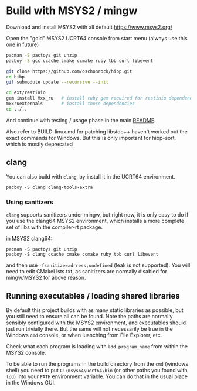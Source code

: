 # Build with MSYS2 / mingw 

Download and install MSYS2 with all default
https://www.msys2.org/

Open the "gold" MSYS2 UCRT64 console from start menu (always use this one in future)

```bash
pacman -S pactoys git unzip
pacboy -S gcc ccache cmake ccmake ruby tbb curl libevent

git clone https://github.com/oschonrock/hibp.git
cd hibp
git submodule update --recursive --init

cd ext/restinio
gem install Mxx_ru   # install ruby gem required for restinio dependency installation
mxxruexternals       # install those dependencies
cd ../..
```

And continue with testing / usage phase in the main [README](README.md).

Also refer to BUILD-linux.md for patching libstdc++
haven't worked out the exact commands for Windows.
But this is only important for hibp-sort, which is mostly deprecated

## clang

You can also build with `clang`, by install it in the UCRT64 environment.
```
pacboy -S clang clang-tools-extra
```

### Using sanitizers

`clang` supports sanitizers under mingw, but right now, it is only
easy to do if you use the clang64 MSYS2 environment, which installs a
more complete set of libs with the compiler-rt package.

in MSYS2 clang64:
```
pacman -S pactoys git unzip
pacboy -S clang ccache cmake ccmake ruby tbb curl libevent
```

and then use `-fsanitize=adrress,undefined` (leak is not
supported). You will need to edit CMakeLists.txt, as sanitizers are
normally disabled for mingw/MSYS2 for above reason.

## Running executables / loading shared libraries

By default this project builds with as many static libraries as
possible, but you still need to ensure all can be found. Note the
paths are normally sensibly configured with the MSYS2 environment, and
executables should just run trivially there. But the same will not
necessarily be true in the Windows `cmd` console, or when luanching
from File Explorer, etc.

Check what each program is loading with `ldd program_name` from within
the MSYS2 console. 

To be able to run the programs in the build directory from the `cmd` (windows shell) 
you need to put `C:\msys64\ucrt64\bin` (or other paths you found with
`ldd`) into your `PATH` environment variable. You can do that in the
usual place in the Windows GUI. 
